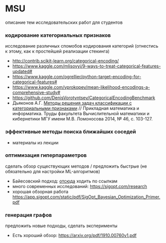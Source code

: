 # MSU
описание тем исследовательских работ для студентов

### кодирование категориальных признаков
исследование различных спомобов кодирования категорий (отнестись к этому, как к простейшей реализации стекинга)
* http://contrib.scikit-learn.org/categorical-encoding/
* https://www.kaggle.com/mlisovyi/9-ways-to-treat-categorical-features-updated#
* https://www.kaggle.com/ogrellier/python-target-encoding-for-categorical-features#
* https://www.kaggle.com/vprokopev/mean-likelihood-encodings-a-comprehensive-study#
* https://github.com/DenisVorotyntsev/CategoricalEncodingBenchmark
*  Дьяконов А.Г. [Методы решения задач классификации с категориальными признаками](https://istina.msu.ru/download/9065306/1iEWo3:1Ms-LUCOUScMLKN_B5hxIE-38tE/) // Прикладная математика и информатика. Труды факультета Вычислительной математики и кибернетики МГУ имени М.В. Ломоносова 2014, № 46, с. 103-127.


### эффективные методы поиска ближайших соседей
* материалы из лекции

### оптимизация гиперпараметров
сделать обзор существующих методов / предложить быстрые (не обязательно для настройки ML-алгоритмов)
* Байесовский подход: [отсюда](https://github.com/WillKoehrsen/hyperparameter-optimization/blob/master/Introduction%20to%20Bayesian%20Optimization%20with%20Hyperopt.ipynb) ходить по ссылкам
* много современных исследований: https://sigopt.com/research
* хорошая обзорная работа https://app.sigopt.com/static/pdf/SigOpt_Bayesian_Optimization_Primer.pdf

### генерация графов

предложить новые подходы, сделать эксперименты
* Есть хороший обзор:  https://arxiv.org/pdf/1910.00760v1.pdf
